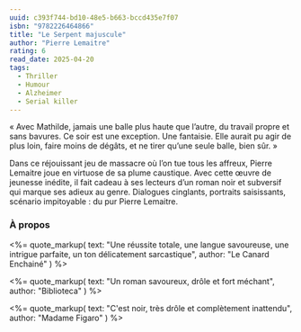 ```yaml
---
uuid: c393f744-bd10-48e5-b663-bccd435e7f07
isbn: "9782226464866"
title: "Le Serpent majuscule"
author: "Pierre Lemaitre"
rating: 6
read_date: 2025-04-20
tags:
  - Thriller
  - Humour
  - Alzheimer
  - Serial killer
---
```


« Avec Mathilde, jamais une balle plus haute que l’autre, du travail propre et sans bavures. Ce soir est une exception. Une fantaisie. Elle aurait pu agir de plus loin, faire moins de dégâts, et ne tirer qu’une seule balle, bien sûr. »

Dans ce réjouissant jeu de massacre où l’on tue tous les affreux, Pierre Lemaitre joue en virtuose de sa plume caustique. Avec cette œuvre de jeunesse inédite, il fait cadeau à ses lecteurs d’un roman noir et subversif qui marque ses adieux au genre. Dialogues cinglants, portraits saisissants, scénario impitoyable : du pur Pierre Lemaitre.

### À propos

<%= quote_markup(
  text: "Une réussite totale, une langue savoureuse, une intrigue parfaite, un ton délicatement sarcastique",
  author: "Le Canard Enchainé"
) %>

<%= quote_markup(
  text: "Un roman savoureux, drôle et fort méchant",
  author: "Biblioteca"
) %>

<%= quote_markup(
  text: "C'est noir, très drôle et complètement inattendu",
  author: "Madame Figaro"
) %>

